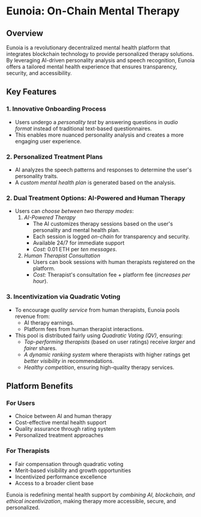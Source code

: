 # Eunoia: On-Chain Mental Therapy

## Overview
Eunoia is a revolutionary decentralized mental health platform that integrates blockchain technology to provide personalized therapy solutions. By leveraging AI-driven personality analysis and speech recognition, Eunoia offers a tailored mental health experience that ensures transparency, security, and accessibility.

## Key Features

### 1. Innovative Onboarding Process
- Users undergo a *personality test* by answering questions in *audio format* instead of traditional text-based questionnaires.
- This enables more nuanced personality analysis and creates a more engaging user experience.

### 2. Personalized Treatment Plans
- AI analyzes the speech patterns and responses to determine the user's personality traits.
- A *custom mental health plan* is generated based on the analysis.

### 2. Dual Treatment Options: AI-Powered and Human Therapy 
- Users can *choose between two therapy modes*:
  1. *AI-Powered Therapy*
     - The AI customizes therapy sessions based on the user's personality and mental health plan.
     - Each session is logged *on-chain* for transparency and security.
     - Available 24/7 for immediate support
     - *Cost:* 0.01 ETH per *ten messages*.
  2. *Human Therapist Consultation*
     - Users can book sessions with human therapists registered on the platform.
     - *Cost:* Therapist's consultation fee + platform fee (*increases per hour*).

### 3. Incentivization via Quadratic Voting
- To encourage *quality service* from human therapists, Eunoia pools revenue from:
  - AI therapy earnings.
  - Platform fees from human therapist interactions.
- This pool is distributed fairly using *Quadratic Voting (QV)*, ensuring:
  - *Top-performing therapists* (based on user ratings) receive *larger* and *fairer* shares.
  - *A dynamic ranking system* where therapists with higher ratings get *better visibility* in recommendations.
  - *Healthy competition*, ensuring high-quality therapy services.

## Platform Benefits

### For Users
- Choice between AI and human therapy
- Cost-effective mental health support
- Quality assurance through rating system
- Personalized treatment approaches

### For Therapists
- Fair compensation through quadratic voting
- Merit-based visibility and growth opportunities
- Incentivized performance excellence
- Access to a broader client base

Eunoia is redefining mental health support by *combining AI, blockchain, and ethical incentivization*, making therapy more accessible, secure, and personalized.